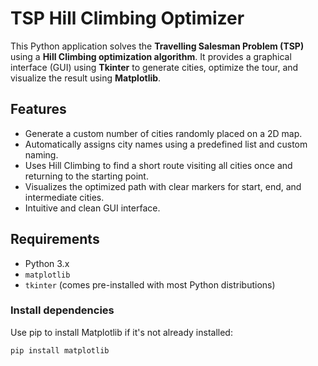 # TSP Hill Climbing Optimizer

This Python application solves the **Travelling Salesman Problem (TSP)** using a **Hill Climbing optimization algorithm**. It provides a graphical interface (GUI) using **Tkinter** to generate cities, optimize the tour, and visualize the result using **Matplotlib**.

## Features

- Generate a custom number of cities randomly placed on a 2D map.
- Automatically assigns city names using a predefined list and custom naming.
- Uses Hill Climbing to find a short route visiting all cities once and returning to the starting point.
- Visualizes the optimized path with clear markers for start, end, and intermediate cities.
- Intuitive and clean GUI interface.

## Requirements

- Python 3.x
- `matplotlib`
- `tkinter` (comes pre-installed with most Python distributions)

### Install dependencies

Use pip to install Matplotlib if it's not already installed:

```bash
pip install matplotlib
